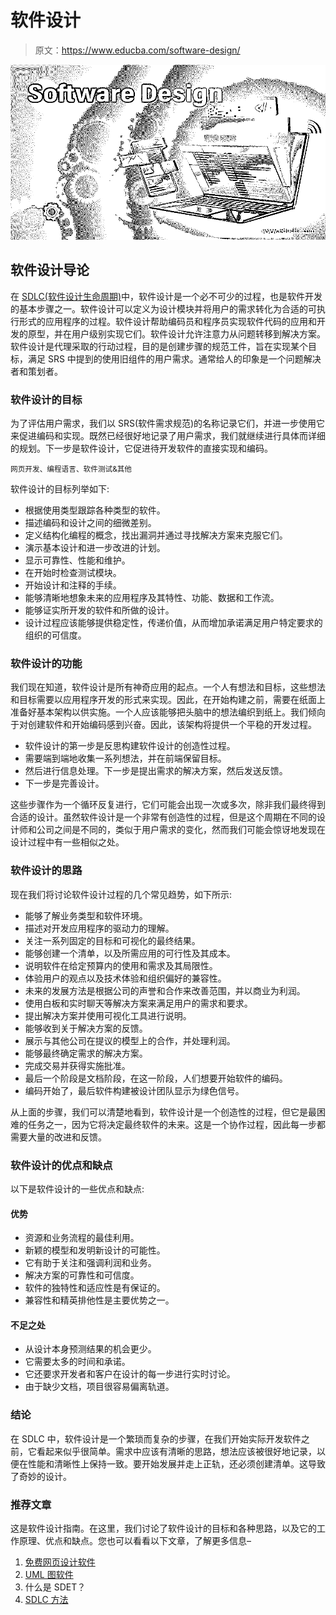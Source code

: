 # 软件设计

> 原文：<https://www.educba.com/software-design/>

![Software Design](img/394ec9da6e7a7e58e4ed8802ed635562.png)



## 软件设计导论

在 [SDLC(软件设计生命周期)](https://www.educba.com/what-is-sdlc/)中，软件设计是一个必不可少的过程，也是软件开发的基本步骤之一。软件设计可以定义为设计模块并将用户的需求转化为合适的可执行形式的应用程序的过程。软件设计帮助编码员和程序员实现软件代码的应用和开发的原型，并在用户级别实现它们。软件设计允许注意力从问题转移到解决方案。软件设计是代理采取的行动过程，目的是创建步骤的规范工件，旨在实现某个目标，满足 SRS 中提到的使用旧组件的用户需求。通常给人的印象是一个问题解决者和策划者。

### 软件设计的目标

为了评估用户需求，我们以 SRS(软件需求规范)的名称记录它们，并进一步使用它来促进编码和实现。既然已经很好地记录了用户需求，我们就继续进行具体而详细的规划。下一步是软件设计，它促进待开发软件的直接实现和编码。

<small>网页开发、编程语言、软件测试&其他</small>

软件设计的目标列举如下:

*   根据使用类型跟踪各种类型的软件。
*   描述编码和设计之间的细微差别。
*   定义结构化编程的概念，找出漏洞并通过寻找解决方案来克服它们。
*   演示基本设计和进一步改进的计划。
*   显示可靠性、性能和维护。
*   在开始时检查测试模块。
*   开始设计和注释的手续。
*   能够清晰地想象未来的应用程序及其特性、功能、数据和工作流。
*   能够证实所开发的软件和所做的设计。
*   设计过程应该能够提供稳定性，传递价值，从而增加承诺满足用户特定要求的组织的可信度。

### 软件设计的功能

我们现在知道，软件设计是所有神奇应用的起点。一个人有想法和目标，这些想法和目标需要以应用程序开发的形式来实现。因此，在开始构建之前，需要在纸面上准备好基本架构以供实施。一个人应该能够把头脑中的想法编织到纸上。我们倾向于对创建软件和开始编码感到兴奋。因此，该架构将提供一个平稳的开发过程。

*   软件设计的第一步是反思构建软件设计的创造性过程。
*   需要端到端地收集一系列想法，并在前端保留目标。
*   然后进行信息处理。下一步是提出需求的解决方案，然后发送反馈。
*   下一步是完善设计。

这些步骤作为一个循环反复进行，它们可能会出现一次或多次，除非我们最终得到合适的设计。虽然软件设计是一个非常有创造性的过程，但是这个周期在不同的设计师和公司之间是不同的，类似于用户需求的变化，然而我们可能会惊讶地发现在设计过程中有一些相似之处。

### 软件设计的思路

现在我们将讨论软件设计过程的几个常见趋势，如下所示:

*   能够了解业务类型和软件环境。
*   描述对开发应用程序的驱动力的理解。
*   关注一系列固定的目标和可视化的最终结果。
*   能够创建一个清单，以及所需应用的可行性及其成本。
*   说明软件在给定预算内的使用和需求及其局限性。
*   体验用户的观点以及技术体验和组织偏好的兼容性。
*   未来的发展方法是根据公司的声誉和合作来改善范围，并以商业为利润。
*   使用白板和实时聊天等解决方案来满足用户的需求和要求。
*   提出解决方案并使用可视化工具进行说明。
*   能够收到关于解决方案的反馈。
*   展示与其他公司在提议的模型上的合作，并处理利润。
*   能够最终确定需求的解决方案。
*   完成交易并获得实施批准。
*   最后一个阶段是文档阶段，在这一阶段，人们想要开始软件的编码。
*   编码开始了，最后软件构建被设计团队显示为绿色信号。

从上面的步骤，我们可以清楚地看到，软件设计是一个创造性的过程，但它是最困难的任务之一，因为它将决定最终软件的未来。这是一个协作过程，因此每一步都需要大量的改进和反馈。

### 软件设计的优点和缺点

以下是软件设计的一些优点和缺点:

#### 优势

*   资源和业务流程的最佳利用。
*   新颖的模型和发明新设计的可能性。
*   它有助于关注和强调利润和业务。
*   解决方案的可靠性和可信度。
*   软件的独特性和适应性是有保证的。
*   兼容性和精英排他性是主要优势之一。

#### 不足之处

*   从设计本身预测结果的机会更少。
*   它需要太多的时间和承诺。
*   它还要求开发者和客户在设计的每一步进行实时讨论。
*   由于缺少文档，项目很容易偏离轨道。

### 结论

在 SDLC 中，软件设计是一个繁琐而复杂的步骤，在我们开始实际开发软件之前，它看起来似乎很简单。需求中应该有清晰的思路，想法应该被很好地记录，以便在性能和清晰性上保持一致。要开始发展并走上正轨，还必须创建清单。这导致了奇妙的设计。

### 推荐文章

这是软件设计指南。在这里，我们讨论了软件设计的目标和各种思路，以及它的工作原理、优点和缺点。您也可以看看以下文章，了解更多信息–

1.  [免费网页设计软件](https://www.educba.com/free-web-page-designing-software/)
2.  [UML 图软件](https://www.educba.com/uml-diagram-softwares/)
3.  什么是 SDET？
4.  [SDLC 方法](https://www.educba.com/sdlc-methodologies/)






